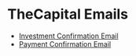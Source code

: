 # TheCapital Emails

* [Investment Confirmation Email](invest-confirm.html)
* [Payment Confirmation Email](payment-confirm.html)
